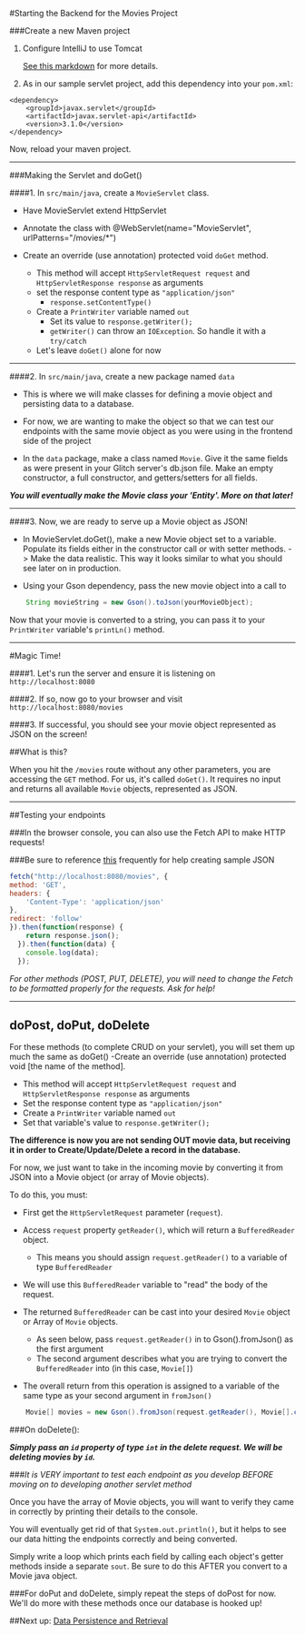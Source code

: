 #Starting the Backend for the Movies Project

###Create a new Maven project
1. Configure IntelliJ to use Tomcat

   [See this markdown](tomcat.md) for more details.

2. As in our sample servlet project, add this dependency into your `pom.xml`:

```
<dependency>
    <groupId>javax.servlet</groupId>
    <artifactId>javax.servlet-api</artifactId>
    <version>3.1.0</version>
</dependency>
```
Now, reload your maven project.

---
###Making the Servlet and doGet()


####1. In ```src/main/java```, create a ```MovieServlet``` class.
   
- Have MovieServlet extend HttpServlet
    
      
- Annotate the class with @WebServlet(name="MovieServlet", urlPatterns="/movies/*")
      


- Create an override (use annotation) protected void `doGet` method.
    - This method will accept ```HttpServletRequest request``` and ```HttpServletResponse response``` as arguments
    - set the response content type as ```"application/json"```
      - `response.setContentType()`
    - Create a ```PrintWriter``` variable named ```out```
        - Set its value to ```response.getWriter();```
        - `getWriter()` can throw an `IOException`. So handle it with a `try/catch`
    - Let's leave ```doGet()``` alone for now
    
---
####2. In ```src/main/java```, create a new package named ```data```
   

- This is where we will make classes for defining a movie object and persisting data to a database.
    

- For now, we are wanting to make the object so that we can test our endpoints with the same movie object as you
      were using in the frontend side of the project
    

- In the ```data``` package, make a class named ```Movie```. Give it the same fields as were present in your Glitch
      server's db.json file. Make an empty constructor, a full constructor, and getters/setters for all fields.
      
***You will eventually make the Movie class your 'Entity'. More on that later!***
      

---
####3. Now, we are ready to serve up a Movie object as JSON!
- In MovieServlet.doGet(), make a new Movie object set to a variable. Populate its fields either in the constructor
  call or with setter methods. -> Make the data realistic. This way it looks similar to what you should see later on
  in production.
  

- Using your Gson dependency, pass the new movie object into a call to
```Java
    String movieString = new Gson().toJson(yourMovieObject);
```

Now that your movie is converted to a string, you can pass it to your ```PrintWriter``` variable's ```printLn()``` method.

---
#Magic Time!

####1. Let's run the server and ensure it is listening on ```http://localhost:8080```

####2. If so, now go to your browser and visit ```http://localhost:8080/movies```

####3. If successful, you should see your movie object represented as JSON on the screen!

##What is this?

When you hit the `/movies` route without any other parameters, you are accessing the `GET` method. For us, it's called `doGet()`. It requires no input and returns all available `Movie` objects, represented as JSON.

---
##Testing your endpoints


###In the browser console, you can also use the Fetch API to make HTTP requests!

###Be sure to reference [this](documentation.md) frequently for help creating sample JSON

```Javascript
fetch("http://localhost:8080/movies", { 
method: 'GET', 
headers: {
    'Content-Type': 'application/json'
},
redirect: 'follow'
}).then(function(response) {
    return response.json();
  }).then(function(data) {
    console.log(data);
  });
```

*For other methods (POST, PUT, DELETE), you will need to change the Fetch to be formatted properly for the requests. Ask for help!*

---
## doPost, doPut, doDelete

For these methods (to complete CRUD on your servlet), you will set them up much the same as doGet()
-Create an override (use annotation) protected void [the name of the method].
- This method will accept ```HttpServletRequest request``` and ```HttpServletResponse response``` as arguments
- Set the response content type as ```"application/json"```
- Create a ```PrintWriter``` variable named ```out```
- Set that variable's value to ```response.getWriter();```

**The difference is now you are not sending OUT movie data, but receiving it in order to
Create/Update/Delete a record in the database.**

For now, we just want to take in the incoming movie by converting it from
JSON into a Movie object (or array of Movie objects).

To do this, you must:
- First get the ```HttpServletRequest``` parameter (```request```).

- Access ```request``` property ```getReader()```, which will return a ```BufferedReader``` object.
    - This means you should assign `request.getReader()` to a variable of type `BufferedReader`


- We will use this `BufferedReader` variable to "read" the body of the request.  


- The returned ```BufferedReader``` can be cast into your desired ```Movie``` object or Array of ```Movie``` objects.
    - As seen below, pass ```request.getReader()``` in to Gson().fromJson() as the first argument
    - The second argument describes what you are trying to convert the ```BufferedReader``` into (in this case, ```Movie[]```)
    

- The overall return from this operation is assigned to a variable of the same type as your second argument in ```fromJson()```

```Java
    Movie[] movies = new Gson().fromJson(request.getReader(), Movie[].class);
```

###On doDelete():

***Simply pass an `id` property of type `int` in the delete request. We will be deleting movies by `id`.*** 


###*It is VERY important to test each endpoint as you develop BEFORE moving on to developing another servlet method*


Once you have the array of Movie objects, you will want to verify they came in correctly by printing their
details to the console.

You will eventually get rid of that ```System.out.println()```, but it helps to see our data hitting the endpoints correctly and being converted.

Simply write a loop which prints each field by calling each object's getter methods inside a separate ```sout```. Be sure to do this AFTER you convert to a Movie java object.

###For doPut and doDelete, simply repeat the steps of doPost for now. We'll do more with these methods once our database is hooked up!

##Next up: [Data Persistence and Retrieval](4-data-persistence-intro.md)

